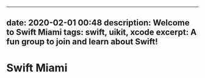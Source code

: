
---
date: 2020-02-01 00:48
description: Welcome to Swift Miami
tags: swift, uikit, xcode
excerpt: A fun group to join and learn about Swift!
---
# Swift Miami


